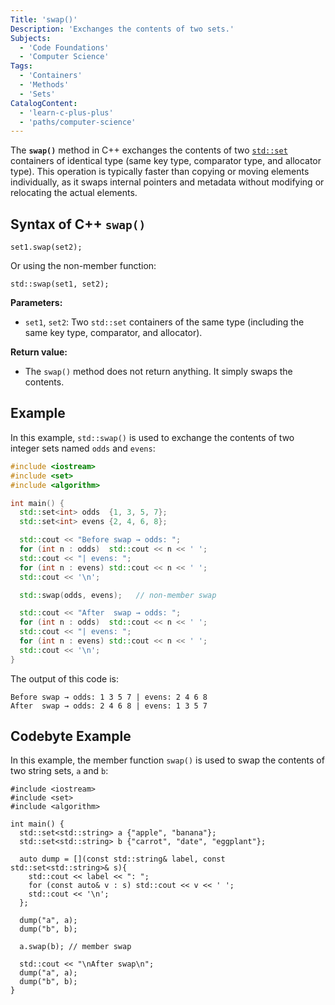 ```yaml
---
Title: 'swap()'
Description: 'Exchanges the contents of two sets.'
Subjects:
  - 'Code Foundations'
  - 'Computer Science'
Tags:
  - 'Containers'
  - 'Methods'
  - 'Sets'
CatalogContent:
  - 'learn-c-plus-plus'
  - 'paths/computer-science'
---
```


The **`swap()`** method in C++ exchanges the contents of two [`std::set`](https://www.codecademy.com/resources/docs/cpp/sets) containers of identical type (same key type, comparator type, and allocator type). This operation is typically faster than copying or moving elements individually, as it swaps internal pointers and metadata without modifying or relocating the actual elements.

## Syntax of C++ `swap()`

```pseudo
set1.swap(set2);
```

Or using the non-member function:

```pseudo
std::swap(set1, set2);
```

**Parameters:**

- `set1`, `set2`: Two `std::set` containers of the same type (including the same key type, comparator, and allocator).

**Return value:**

- The `swap()` method does not return anything. It simply swaps the contents.

## Example

In this example, `std::swap()` is used to exchange the contents of two integer sets named `odds` and `evens`:

```cpp
#include <iostream>
#include <set>
#include <algorithm>

int main() {
  std::set<int> odds  {1, 3, 5, 7};
  std::set<int> evens {2, 4, 6, 8};

  std::cout << "Before swap → odds: ";
  for (int n : odds)  std::cout << n << ' ';
  std::cout << "| evens: ";
  for (int n : evens) std::cout << n << ' ';
  std::cout << '\n';

  std::swap(odds, evens);   // non‑member swap

  std::cout << "After  swap → odds: ";
  for (int n : odds)  std::cout << n << ' ';
  std::cout << "| evens: ";
  for (int n : evens) std::cout << n << ' ';
  std::cout << '\n';
}
```

The output of this code is:

```shell
Before swap → odds: 1 3 5 7 | evens: 2 4 6 8
After  swap → odds: 2 4 6 8 | evens: 1 3 5 7
```

## Codebyte Example

In this example, the member function `swap()` is used to swap the contents of two string sets, `a` and `b`:

```codebyte/cpp
#include <iostream>
#include <set>
#include <algorithm>

int main() {
  std::set<std::string> a {"apple", "banana"};
  std::set<std::string> b {"carrot", "date", "eggplant"};

  auto dump = [](const std::string& label, const std::set<std::string>& s){
    std::cout << label << ": ";
    for (const auto& v : s) std::cout << v << ' ';
    std::cout << '\n';
  };

  dump("a", a);
  dump("b", b);

  a.swap(b); // member swap

  std::cout << "\nAfter swap\n";
  dump("a", a);
  dump("b", b);
}
```

